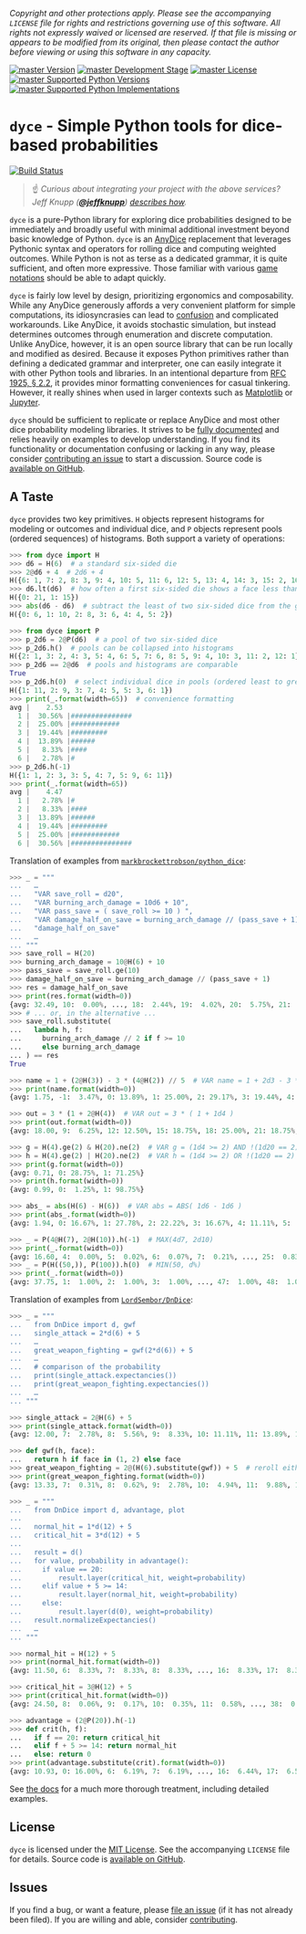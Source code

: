<!-- -*- encoding: utf-8 -*-
  !!!!!!!!!!!!!!!!!!!!!!!!!!!!!!!!!!!!!!!!!!!!!!!!!!!!!!!!!!!!!!!!!!!!
  !!!!!!!!!!!!!!! IMPORTANT: READ THIS BEFORE EDITING! !!!!!!!!!!!!!!!
  !!!!!!!!!!!!!!!!!!!!!!!!!!!!!!!!!!!!!!!!!!!!!!!!!!!!!!!!!!!!!!!!!!!!
  Please keep each sentence on its own unwrapped line.
  It looks like crap in a text editor, but it has no effect on rendering, and it allows much more useful diffs.
  Thank you!

  WARNING: THIS DOCUMENT MUST BE SELF-CONTAINED.
  ALL LINKS MUST BE ABSOLUTE.
  This file is used on GitHub and PyPi (via setup.py).
  There is no guarantee that other docs/resources will be available where this content is displayed.
-->

*Copyright and other protections apply.
Please see the accompanying `LICENSE` file for rights and restrictions governing use of this software.
All rights not expressly waived or licensed are reserved.
If that file is missing or appears to be modified from its original, then please contact the author before viewing or using this software in any capacity.*

[![master Version](https://img.shields.io/pypi/v/dycelib.svg)](https://pypi.python.org/pypi/dycelib)
[![master Development Stage](https://img.shields.io/pypi/status/dycelib.svg)](https://pypi.python.org/pypi/dycelib)
[![master License](https://img.shields.io/pypi/l/dycelib.svg)](http://opensource.org/licenses/MIT)
[![master Supported Python Versions](https://img.shields.io/pypi/pyversions/dycelib.svg)](https://pypi.python.org/pypi/dycelib)
[![master Supported Python Implementations](https://img.shields.io/pypi/implementation/dycelib.svg)](https://pypi.python.org/pypi/dycelib)

# `dyce` - Simple Python tools for dice-based probabilities

[![Build Status](https://travis-ci.com/posita/dyce.svg?version=master)](https://travis-ci.com/posita/dyce?version=master)

> :point_up: *Curious about integrating your project with the above services?
  Jeff Knupp ([**@jeffknupp**](https://github.com/jeffknupp)) [describes how](https://www.jeffknupp.com/blog/2013/08/16/open-sourcing-a-python-project-the-right-way/).*

``dyce`` is a pure-Python library for exploring dice probabilities designed to be immediately and broadly useful with minimal additional investment beyond basic knowledge of Python.
``dyce`` is an [AnyDice](https://anydice.com/) replacement that leverages Pythonic syntax and operators for rolling dice and computing weighted outcomes.
While Python is not as terse as a dedicated grammar, it is quite sufficient, and often more expressive.
Those familiar with various [game notations](https://en.wikipedia.org/wiki/Dice_notation) should be able to adapt quickly.

``dyce`` is fairly low level by design, prioritizing ergonomics and composability.
While any AnyDice generously affords a very convenient platform for simple computations, its idiosyncrasies can lead to [confusion](https://duckduckgo.com/?q=site%3Astackexchange.com+title%3Aanydice) and complicated workarounds.
Like AnyDice, it avoids stochastic simulation, but instead determines outcomes through enumeration and discrete computation.
Unlike AnyDice, however, it is an open source library that can be run locally and modified as desired.
Because it exposes Python primitives rather than defining a dedicated grammar and interpreter, one can easily integrate it with other Python tools and libraries.
In an intentional departure from [RFC 1925, § 2.2](https://datatracker.ietf.org/doc/html/rfc1925#section-2), it provides minor formatting conveniences for casual tinkering.
However, it really shines when used in larger contexts such as [Matplotlib](https://matplotlib.org/) or [Jupyter](https://jupyter.org/).

``dyce`` should be sufficient to replicate or replace AnyDice and most other dice probability modeling libraries.
It strives to be [fully documented](https://posita.github.io/dyce/latest/) and relies heavily on examples to develop understanding.
If you find its functionality or documentation confusing or lacking in any way, please consider [contributing an issue](contrib.md) to start a discussion.
Source code is [available on GitHub](https://github.com/posita/dyce).

## A Taste

``dyce`` provides two key primitives. ``H`` objects represent histograms for modeling or outcomes and individual dice, and ``P`` objects represent pools (ordered sequences) of histograms.
Both support a variety of operations:

```python
>>> from dyce import H
>>> d6 = H(6)  # a standard six-sided die
>>> 2@d6 + 4  # 2d6 + 4
H({6: 1, 7: 2, 8: 3, 9: 4, 10: 5, 11: 6, 12: 5, 13: 4, 14: 3, 15: 2, 16: 1})
>>> d6.lt(d6)  # how often a first six-sided die shows a face less than a second
H({0: 21, 1: 15})
>>> abs(d6 - d6)  # subtract the least of two six-sided dice from the greatest
H({0: 6, 1: 10, 2: 8, 3: 6, 4: 4, 5: 2})

>>> from dyce import P
>>> p_2d6 = 2@P(d6)  # a pool of two six-sided dice
>>> p_2d6.h()  # pools can be collapsed into histograms
H({2: 1, 3: 2, 4: 3, 5: 4, 6: 5, 7: 6, 8: 5, 9: 4, 10: 3, 11: 2, 12: 1})
>>> p_2d6 == 2@d6  # pools and histograms are comparable
True
>>> p_2d6.h(0)  # select individual dice in pools (ordered least to greatest)
H({1: 11, 2: 9, 3: 7, 4: 5, 5: 3, 6: 1})
>>> print(_.format(width=65))  # convenience formatting
avg |    2.53
  1 |  30.56% |###############
  2 |  25.00% |############
  3 |  19.44% |#########
  4 |  13.89% |######
  5 |   8.33% |####
  6 |   2.78% |#
>>> p_2d6.h(-1)
H({1: 1, 2: 3, 3: 5, 4: 7, 5: 9, 6: 11})
>>> print(_.format(width=65))
avg |    4.47
  1 |   2.78% |#
  2 |   8.33% |####
  3 |  13.89% |######
  4 |  19.44% |#########
  5 |  25.00% |############
  6 |  30.56% |###############

```

Translation of examples from [`markbrockettrobson/python_dice`](https://github.com/markbrockettrobson/python_dice#usage):

```python
>>> _ = """
...   …
...   "VAR save_roll = d20",
...   "VAR burning_arch_damage = 10d6 + 10",
...   "VAR pass_save = ( save_roll >= 10 ) ",
...   "VAR damage_half_on_save = burning_arch_damage // (pass_save + 1)",
...   "damage_half_on_save"
...   …
... """
>>> save_roll = H(20)
>>> burning_arch_damage = 10@H(6) + 10
>>> pass_save = save_roll.ge(10)
>>> damage_half_on_save = burning_arch_damage // (pass_save + 1)
>>> res = damage_half_on_save
>>> print(res.format(width=0))
{avg: 32.49, 10:  0.00%, ..., 18:  2.44%, 19:  4.02%, 20:  5.75%, 21:  7.21%, 22:  7.93%, 23:  7.68%, 24:  6.55%, 25:  4.89%, 26:  3.19%, ..., 41:  2.53%, 42:  2.83%, 43:  3.07%, 44:  3.22%, 45:  3.27%, 46:  3.22%, 47:  3.07%, 48:  2.83%, 49:  2.53%, ..., 70:  0.00%}
>>> # ... or, in the alternative ...
>>> save_roll.substitute(
...   lambda h, f:
...     burning_arch_damage // 2 if f >= 10
...     else burning_arch_damage
... ) == res
True

```

```python
>>> name = 1 + (2@H(3)) - 3 * (4@H(2)) // 5  # VAR name = 1 + 2d3 - 3 * 4d2 // 5
>>> print(name.format(width=0))
{avg: 1.75, -1:  3.47%, 0: 13.89%, 1: 25.00%, 2: 29.17%, 3: 19.44%, 4:  8.33%, 5:  0.69%}

>>> out = 3 * (1 + 2@H(4))  # VAR out = 3 * ( 1 + 1d4 )
>>> print(out.format(width=0))
{avg: 18.00, 9:  6.25%, 12: 12.50%, 15: 18.75%, 18: 25.00%, 21: 18.75%, 24: 12.50%, 27:  6.25%}

>>> g = H(4).ge(2) & H(20).ne(2)  # VAR g = (1d4 >= 2) AND !(1d20 == 2)
>>> h = H(4).ge(2) | H(20).ne(2)  # VAR h = (1d4 >= 2) OR !(1d20 == 2)
>>> print(g.format(width=0))
{avg: 0.71, 0: 28.75%, 1: 71.25%}
>>> print(h.format(width=0))
{avg: 0.99, 0:  1.25%, 1: 98.75%}

>>> abs_ = abs(H(6) - H(6))  # VAR abs = ABS( 1d6 - 1d6 )
>>> print(abs_.format(width=0))
{avg: 1.94, 0: 16.67%, 1: 27.78%, 2: 22.22%, 3: 16.67%, 4: 11.11%, 5:  5.56%}

>>> _ = P(4@H(7), 2@H(10)).h(-1)  # MAX(4d7, 2d10)
>>> print(_.format(width=0))
{avg: 16.60, 4:  0.00%, 5:  0.02%, 6:  0.07%, 7:  0.21%, ..., 25:  0.83%, 26:  0.42%, 27:  0.17%, 28:  0.04%}
>>> _ = P(H((50,)), P(100)).h(0)  # MIN(50, d%)
>>> print(_.format(width=0))
{avg: 37.75, 1:  1.00%, 2:  1.00%, 3:  1.00%, ..., 47:  1.00%, 48:  1.00%, 49:  1.00%, 50: 51.00%}

```

Translation of examples from [`LordSembor/DnDice`](https://github.com/LordSembor/DnDice#examples):

```python
>>> _ = """
...   from DnDice import d, gwf
...   single_attack = 2*d(6) + 5
...   …
...   great_weapon_fighting = gwf(2*d(6)) + 5
...   …
...   # comparison of the probability
...   print(single_attack.expectancies())
...   print(great_weapon_fighting.expectancies())
...   …
... """

>>> single_attack = 2@H(6) + 5
>>> print(single_attack.format(width=0))
{avg: 12.00, 7:  2.78%, 8:  5.56%, 9:  8.33%, 10: 11.11%, 11: 13.89%, 12: 16.67%, 13: 13.89%, 14: 11.11%, 15:  8.33%, 16:  5.56%, 17:  2.78%}

>>> def gwf(h, face):
...   return h if face in (1, 2) else face
>>> great_weapon_fighting = 2@(H(6).substitute(gwf)) + 5  # reroll either die if it's a one or two
>>> print(great_weapon_fighting.format(width=0))
{avg: 13.33, 7:  0.31%, 8:  0.62%, 9:  2.78%, 10:  4.94%, 11:  9.88%, 12: 14.81%, 13: 17.28%, 14: 19.75%, 15: 14.81%, 16:  9.88%, 17:  4.94%}

```

```python
>>> _ = """
...   from DnDice import d, advantage, plot
...
...   normal_hit = 1*d(12) + 5
...   critical_hit = 3*d(12) + 5
...
...   result = d()
...   for value, probability in advantage():
...   	if value == 20:
...   		result.layer(critical_hit, weight=probability)
...   	elif value + 5 >= 14:
...   		result.layer(normal_hit, weight=probability)
...   	else:
...   		result.layer(d(0), weight=probability)
...   result.normalizeExpectancies()
...   …
... """

>>> normal_hit = H(12) + 5
>>> print(normal_hit.format(width=0))
{avg: 11.50, 6:  8.33%, 7:  8.33%, 8:  8.33%, ..., 16:  8.33%, 17:  8.33%}

>>> critical_hit = 3@H(12) + 5
>>> print(critical_hit.format(width=0))
{avg: 24.50, 8:  0.06%, 9:  0.17%, 10:  0.35%, 11:  0.58%, ..., 38:  0.58%, 39:  0.35%, 40:  0.17%, 41:  0.06%}

>>> advantage = (2@P(20)).h(-1)
>>> def crit(h, f):
...   if f == 20: return critical_hit
...   elif f + 5 >= 14: return normal_hit
...   else: return 0
>>> print(advantage.substitute(crit).format(width=0))
{avg: 10.93, 0: 16.00%, 6:  6.19%, 7:  6.19%, ..., 16:  6.44%, 17:  6.50%, 18:  0.37%, 19:  0.44%, ..., 40:  0.02%, 41:  0.01%}

```

See [the docs](https://posita.github.io/dyce/latest/) for a much more thorough treatment, including detailed examples.

## License

`dyce` is licensed under the [MIT License](https://opensource.org/licenses/MIT).
See the accompanying `LICENSE` file for details.
Source code is [available on GitHub](https://github.com/posita/dyce).

## Issues

If you find a bug, or want a feature, please [file an issue](https://github.com/posita/dyce/issues) (if it has not already been filed).
If you are willing and able, consider [contributing](https://posita.github.io/dyce/latest/contrib/).
